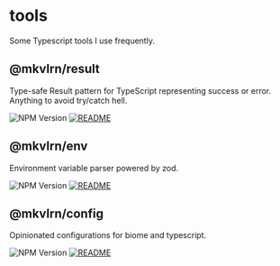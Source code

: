# tools

Some Typescript tools I use frequently.

## @mkvlrn/result

Type-safe Result pattern for TypeScript representing success or error. Anything to avoid try/catch hell.

![NPM Version](https://img.shields.io/npm/v/%40mkvlrn%2Fresult?logo=npm) [![README](https://img.shields.io/badge/readme-white?style=flat&logo=ReadMe)](./packages/result/README.md)

## @mkvlrn/env

Environment variable parser powered by zod.

![NPM Version](https://img.shields.io/npm/v/%40mkvlrn%2Fenv?logo=npm) [![README](https://img.shields.io/badge/readme-white?style=flat&logo=ReadMe)](./packages/env/README.md)

## @mkvlrn/config

Opinionated configurations for biome and typescript.

![NPM Version](https://img.shields.io/npm/v/%40mkvlrn%2Fconfig?logo=npm) [![README](https://img.shields.io/badge/readme-white?style=flat&logo=ReadMe)](./packages/config/README.md)
